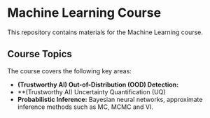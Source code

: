 # Machine Learning Course

This repository contains materials for the Machine Learning course.

## Course Topics

The course covers the following key areas:

*   **(Trustworthy AI) Out-of-Distribution (OOD) Detection:**
*   **(Trustworthy AI) Uncertainty Quantification (UQ)
*   **Probabilistic Inference:** Bayesian neural networks, approximate inference methods such as MC, MCMC and VI.
